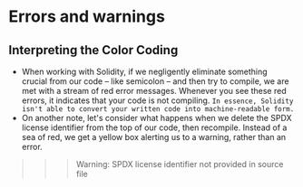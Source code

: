 # Errors and warnings

## Interpreting the Color Coding
- When working with Solidity, if we negligently eliminate something crucial from our code – like semicolon – and then try to compile, we are met with a stream of red error messages. Whenever you see these red errors, it indicates that your code is not compiling. `In essence, Solidity isn't able to convert your written code into machine-readable form.`
- On another note, let's consider what happens when we delete the SPDX license identifier from the top of our code, then recompile. Instead of a sea of red, we get a yellow box alerting us to a warning, rather than an error.

>> > Warning: SPDX license identifier not provided in source file

## 
